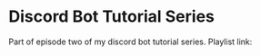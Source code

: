 # Discord Bot Tutorial Series
 
Part of episode two of my discord bot tutorial series.
Playlist link: <link here>